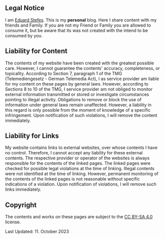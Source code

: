 ## Legal Notice

I am [Eduard Stefes](mailto:eduard.stefes@gmail.com). This is my **personal** blog. Here I share content with my friends and Family. If you are not my Friend or Family you are allowed to consume it, but be aware that its was not created with the intend to be consumed by you.

## Liability for Content

The contents of my website have been created with the greatest possible care. However, I cannot guarantee the contents' accuracy, completeness, or topicality. According to Section 7, paragraph 1 of the TMG (Telemediengesetz - German Telemedia Act), I as service provider am liable for my content on these pages by general laws. However, according to Sections 8 to 10 of the TMG, I service provider am not obliged to monitor external information transmitted or stored or investigate circumstances pointing to illegal activity. Obligations to remove or block the use of information under general laws remain unaffected. However, a liability in this regard is only possible from the moment of knowledge of a specific infringement. Upon notification of such violations, I will remove the content immediately.

## Liability for Links

My website contains links to external websites, over whose contents I have no control. Therefore, I cannot accept any liability for these external contents. The respective provider or operator of the websites is always responsible for the contents of the linked pages. The linked pages were checked for possible legal violations at the time of linking. Illegal contents were not identified at the time of linking. However, permanent monitoring of the contents of the linked pages is not reasonable without specific indications of a violation. Upon notification of violations, I will remove such links immediately.

## Copyright

The contents and works on these pages are subject to the [CC BY-SA 4.0](https://creativecommons.org/licenses/by-sa/4.0/) license.

Last Updated: 11. October 2023